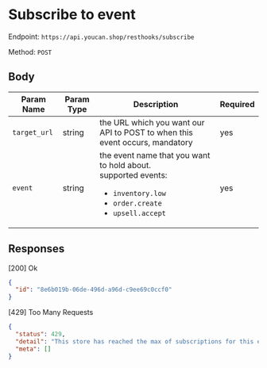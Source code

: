 # Subscribe to event

Endpoint: `https://api.youcan.shop/resthooks/subscribe`

Method: `POST`

## Body

| Param Name     | Param Type | Description                  | Required |
| -------------- | ---------- | -----------------------------| -------- |
| `target_url`   | string     | the URL which you want our API to POST to when this event occurs, mandatory                   | yes      |
| `event`        | string     | the event name that you want to hold about.<br />supported events: <ul><li>`inventory.low`</li><li>`order.create`</li><li>`upsell.accept`</li></ul> | yes      |

## Responses

[200] Ok

```json
{
  "id": "8e6b019b-06de-496d-a96d-c9ee69c0ccf0"
}
```

[429] Too Many Requests

```json
{
  "status": 429,
  "detail": "This store has reached the max of subscriptions for this event.",
  "meta": []
}
```
